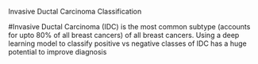 Invasive Ductal Carcinoma Classification

#Invasive Ductal Carcinoma (IDC) is the most common subtype (accounts for upto 80% of all breast cancers) of all breast cancers. Using a deep learning model to classify positive vs negative classes of IDC has a huge potential to improve diagnosis

#
